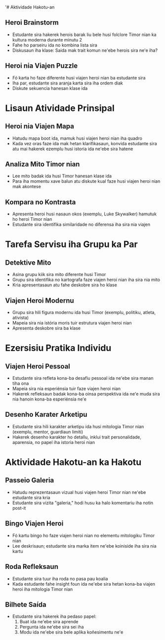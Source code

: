 '# Aktividade Hakotu-an

## Heroi Brainstorm
- Estudante sira hakerek herois barak liu bele husi folclore Timor nian ka kultura moderna durante minutu 2
- Fahe ho parseiru ida no kombina lista sira
- Diskusaun iha klase: Saida mak trait komun ne'ebe herois sira ne'e iha?

## Heroi nia Viajen Puzzle
- Fó karta ho faze diferente husi viajen heroi nian ba estudante sira
- Iha par, estudante sira aranja karta sira iha ordem diak
- Diskute sekuencia hanesan klase ida

# Lisaun Atividade Prinsipal

## Heroi nia Viajen Mapa
- Hatudu mapa boot ida, mamuk husi viajen heroi nian iha quadro
- Kada vez oras faze ida mak hetan klarifikasaun, konvida estudante sira atu mai hakerek ezemplu husi istoria ida ne'ebe sira hatene

## Analiza Mito Timor nian
- Lee mito badak ida husi Timor hanesan klase ida
- Para iha momentu xave balun atu diskute kual faze husi viajen heroi nian mak akontese

## Kompara no Kontrasta
- Apresenta heroi husi nasaun okos (exemplu, Luke Skywalker) hamutuk ho heroi Timor nian
- Estudante sira identifika similaridade no diferensa iha sira nia viajen

# Tarefa Servisu iha Grupu ka Par

## Detektive Mito
- Asina grupu kiik sira mito diferente husi Timor
- Grupu sira identifika no kartografa faze viajen heroi nian iha sira nia mito
- Kria apresentasaun atu fahe deskobre sira ho klase

## Viajen Heroi Modernu
- Grupu sira hili figura modernu ida husi Timor (exemplu, politiku, atleta, ativista)
- Mapeia sira nia istória moris tuir estrutura viajen heroi nian
- Apresenta deskobre sira ba klase

# Ezersisiu Pratika Individu

## Viajen Heroi Pessoal
- Estudante sira refleta kona-ba desafiu pessoal ida ne'ebe sira manan tiha ona
- Mapeia sira nia esperiénsia tuir faze viajen heroi nian
- Hakerek refleksaun badak kona-ba oinsa perspektiva ida ne'e muda sira nia hanoin kona-ba esperiénsia ne'e

## Desenho Karater Arketipu
- Estudante sira hili karakter arketipu ida husi mitologia Timor nian (exemplu, mentor, guardiaun limiti)
- Hakerek desenho karakter ho detallu, inklui trait personalidade, aparensia, no papel iha istoria heroi nian

# Aktividade Hakotu-an ka Hakotu

## Passeio Galeria
- Hatudu reprezentasaun vizual husi viajen heroi Timor nian ne'ebe estudante sira kria
- Estudante sira vizita "galeria," hodi husu ka halo komentariu iha notin post-it

## Bingo Viajen Heroi
- Fó kartu bingo ho faze viajen heroi nian no elementu mitologiku Timor nian
- Lee deskrisaun; estudante sira marka item ne'ebe koiniside iha sira nia kartu

## Roda Refleksaun
- Estudante sira tuur iha roda no pasa pau koalia
- Kada estudante fahe insight foun ida ne'ebe sira hetan kona-ba viajen heroi iha mitologia Timor nian

## Bilhete Saída
- Estudante sira hakerek iha pedaso papel:
  1. Buat ida ne'ebe sira aprende
  2. Pergunta ida ne'ebe sira sei iha
  3. Modu ida ne'ebe sira bele aplika koñesimentu ne'e
